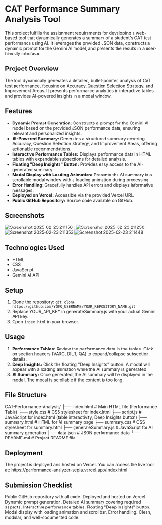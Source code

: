 # CAT Performance Summary Analysis Tool

This project fulfills the assignment requirements for developing a web-based tool that dynamically generates a summary of a student's CAT test performance using AI. It leverages the provided JSON data, constructs a dynamic prompt for the Gemini AI model, and presents the results in a user-friendly interface.

## Project Overview

The tool dynamically generates a detailed, bullet-pointed analysis of CAT test performance, focusing on Accuracy, Question Selection Strategy, and Improvement Areas.  It presents performance analytics in interactive tables and provides AI-powered insights in a modal window.

## Features

- **Dynamic Prompt Generation:** Constructs a prompt for the Gemini AI model based on the provided JSON performance data, ensuring relevant and personalized insights.
- **AI-Powered Summary:** Generates a structured summary covering Accuracy, Question Selection Strategy, and Improvement Areas, offering actionable recommendations.
- **Interactive Performance Tables:** Displays performance data in HTML tables with expandable subsections for detailed analysis.
- **Floating "Deep Insights" Button:** Provides easy access to the AI-generated summary.
- **Modal Display with Loading Animation:** Presents the AI summary in a scrollable modal window with a loading animation during processing.
- **Error Handling:** Gracefully handles API errors and displays informative messages.
- **Deployed on Vercel:** Accessible via the provided Vercel URL.
- **Public GitHub Repository:** Source code available on GitHub.


## Screenshots

![Screenshot 2025-02-23 211156](https://github.com/user-attachments/assets/5c0852fe-98b7-425d-add9-0fea19c12f51)
!
![Screenshot 2025-02-23 211250](https://github.com/user-attachments/assets/3e72b729-7100-4b57-a0c2-ceeae530bcec)
![Screenshot 2025-02-23 211353](https://github.com/user-attachments/assets/7bf28ea0-cf51-46b6-abed-2980f46a06c3) 
![Screenshot 2025-02-23 211448](https://github.com/user-attachments/assets/6eab354f-6a97-4d57-bbc2-07f2053683d0)



## Technologies Used

- HTML
- CSS
- JavaScript
- Gemini AI API

## Setup

1. Clone the repository: `git clone https://github.com/YOUR_USERNAME/YOUR_REPOSITORY_NAME.git`
2. Replace YOUR_API_KEY in generateSummary.js with your actual Gemini API key.   
3. Open `index.html` in your browser.


## Usage

1. **Performance Tables:** Review the performance data in the tables. Click on section headers (VARC, DILR, QA) to expand/collapse subsection details.
2. **Deep Insights:** Click the floating "Deep Insights" button. A modal will appear with a loading animation while the AI summary is generated.
3. **AI Summary:** Once generated, the AI summary will be displayed in the modal.  The modal is scrollable if the content is too long.


## File Structure

CAT-Performance-Analysis/
├── index.html        # Main HTML file (Performance Table)
├── style.css         # CSS stylesheet for index.html
├── script.js         # JavaScript for index.html (table interactivity, Deep Insights button)
├── summary.html      # HTML for AI summary page
├── summary.css       # CSS stylesheet for summary.html
├── generateSummary.js # JavaScript for AI summary generation
├── data.json         # JSON performance data
└── README.md         # Project README file


## Deployment

The project is deployed and hosted on Vercel. You can access the live tool at: https://performance-analyzer-sepia.vercel.app/index.html


## Submission Checklist

 Public GitHub repository with all code.
 Deployed and hosted on Vercel.
 Dynamic prompt generation.
 Detailed AI summary covering required aspects.
 Interactive performance tables.
 Floating "Deep Insights" button.
 Modal display with loading animation and scrollbar.
 Error handling.
 Clean, modular, and well-documented code.



